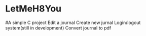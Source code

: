 # LetMeH8You

#A simple C project
Edit a journal
Create new jurnal
Login/logout system(still in development)
Convert journal to pdf

